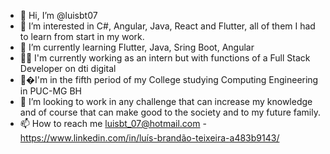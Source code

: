 - 👋 Hi, I’m @luisbt07
- 👀 I’m interested in C#, Angular, Java, React and Flutter, all of them I had to learn from start in my work.
- 🌱 I’m currently learning Flutter, Java, Sring Boot, Angular 
- 👨‍🏭 I'm currently working as an intern but with functions of a Full Stack Developer on dti digital
- 📗�I'm in the fifth period of my College studying Computing Engineering in PUC-MG BH 
- 💞️ I’m looking to work in any challenge that can increase my knowledge and of course that can make good to the society and to my future family.
- 📫 How to reach me luisbt_07@hotmail.com - https://www.linkedin.com/in/luís-brandão-teixeira-a483b9143/ 

<!---
luisbt07/luisbt07 is a ✨ special ✨ repository because its `README.md` (this file) appears on your GitHub profile.
You can click the Preview link to take a look at your changes.
--->
